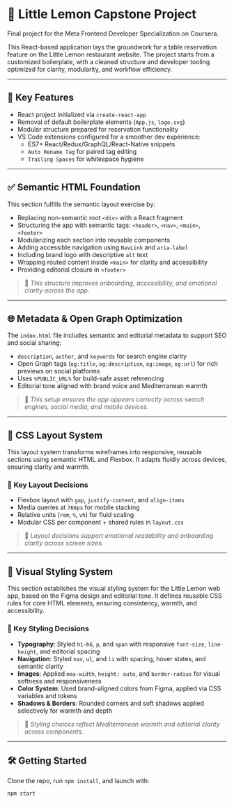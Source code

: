 # 🍋 Little Lemon Capstone Project

Final project for the Meta Frontend Developer Specialization on Coursera.

This React-based application lays the groundwork for a table reservation feature on the Little Lemon restaurant website. The project starts from a customized boilerplate, with a cleaned structure and developer tooling optimized for clarity, modularity, and workflow efficiency.

---

## 🚀 Key Features

- React project initialized via `create-react-app`
- Removal of default boilerplate elements (`App.js`, `logo.svg`)
- Modular structure prepared for reservation functionality
- VS Code extensions configured for a smoother dev experience:
  - ES7+ React/Redux/GraphQL/React-Native snippets
  - `Auto Rename Tag` for paired tag editing
  - `Trailing Spaces` for whitespace hygiene

---

## ✅ Semantic HTML Foundation

This section fulfills the semantic layout exercise by:

- Replacing non-semantic root `<div>` with a React fragment
- Structuring the app with semantic tags: `<header>`, `<nav>`, `<main>`, `<footer>`
- Modularizing each section into reusable components
- Adding accessible navigation using `NavLink` and `aria-label`
- Including brand logo with descriptive `alt` text
- Wrapping routed content inside `<main>` for clarity and accessibility
- Providing editorial closure in `<footer>`

> 🧾 *This structure improves onboarding, accessibility, and emotional clarity across the app.*

---

## 🌐 Metadata & Open Graph Optimization

The `index.html` file includes semantic and editorial metadata to support SEO and social sharing:

- `description`, `author`, and `keywords` for search engine clarity
- Open Graph tags (`og:title`, `og:description`, `og:image`, `og:url`) for rich previews on social platforms
- Uses `%PUBLIC_URL%` for build-safe asset referencing
- Editorial tone aligned with brand voice and Mediterranean warmth

> 🧾 *This setup ensures the app appears correctly across search engines, social media, and mobile devices.*

---

## 🧱 CSS Layout System

This layout system transforms wireframes into responsive, reusable sections using semantic HTML and Flexbox. It adapts fluidly across devices, ensuring clarity and warmth.

### 🔧 Key Layout Decisions

- Flexbox layout with `gap`, `justify-content`, and `align-items`
- Media queries at `768px` for mobile stacking
- Relative units (`rem`, `%`, `vh`) for fluid scaling
- Modular CSS per component + shared rules in `layout.css`

> 🧾 *Layout decisions support emotional readability and onboarding clarity across screen sizes.*

---

## 🎨 Visual Styling System

This section establishes the visual styling system for the Little Lemon web app, based on the Figma design and editorial tone. It defines reusable CSS rules for core HTML elements, ensuring consistency, warmth, and accessibility.

### 🔧 Key Styling Decisions

- **Typography**: Styled `h1–h6`, `p`, and `span` with responsive `font-size`, `line-height`, and editorial spacing
- **Navigation**: Styled `nav`, `ul`, and `li` with spacing, hover states, and semantic clarity
- **Images**: Applied `max-width`, `height: auto`, and `border-radius` for visual softness and responsiveness
- **Color System**: Used brand-aligned colors from Figma, applied via CSS variables and tokens
- **Shadows & Borders**: Rounded corners and soft shadows applied selectively for warmth and depth

> 🧾 *Styling choices reflect Mediterranean warmth and editorial clarity across components.*

---

## 🛠️ Getting Started

Clone the repo, run `npm install`, and launch with:

```bash
npm start
